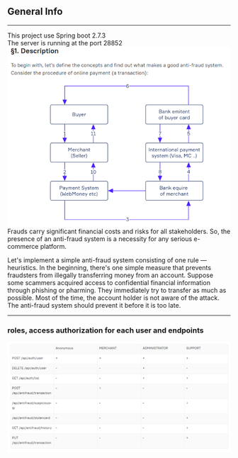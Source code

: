 ## General Info
***
This project use Spring boot 2.7.3  
The server is running at the port 28852 
![Image text](/Images/Description.png)  
Frauds carry significant financial costs and risks for all stakeholders. So, the presence of an anti-fraud system is a necessity for any serious e-commerce platform.

Let's implement a simple anti-fraud system consisting of one rule — heuristics. In the beginning, there's one simple measure that prevents fraudsters from illegally transferring money from an account. Suppose some scammers acquired access to confidential financial information through phishing or pharming. They immediately try to transfer as much as possible. Most of the time, the account holder is not aware of the attack. The anti-fraud system should prevent it before it is too late.
***
### roles, access authorization for each user and endpoints
![Image text](/Images/authorization.png)  